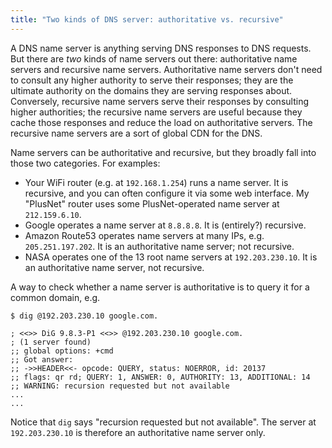 ```yaml
---
title: "Two kinds of DNS server: authoritative vs. recursive"
---
```


A DNS name server is anything serving DNS responses to DNS requests.
But there are _two_ kinds of name servers out there:
authoritative name servers and recursive name servers.
Authoritative name servers don't need to consult any higher authority to serve their responses;
they are the ultimate authority on the domains they are serving responses about.
Conversely, recursive name servers serve their responses by consulting higher authorities;
the recursive name servers are useful because
they cache those responses and reduce the load on authoritative servers.
The recursive name servers are a sort of global CDN for the DNS.

Name servers can be authoritative and recursive, but they broadly fall into those two categories.
For examples:

* Your WiFi router (e.g. at `192.168.1.254`) runs a name server.
  It is recursive, and you can often configure it via some web interface.
  My "PlusNet" router uses some PlusNet-operated name server at `212.159.6.10`.
* Google operates a name server at `8.8.8.8`.
  It is (entirely?) recursive.
* Amazon Route53 operates name servers at many IPs, e.g. `205.251.197.202`.
  It is an authoritative name server; not recursive.
* NASA operates one of the 13 root name servers at `192.203.230.10`.
  It is an authoritative name server, not recursive.

A way to check whether a name server is authoritative is to query it for a common domain, e.g.

```
$ dig @192.203.230.10 google.com.

; <<>> DiG 9.8.3-P1 <<>> @192.203.230.10 google.com.
; (1 server found)
;; global options: +cmd
;; Got answer:
;; ->>HEADER<<- opcode: QUERY, status: NOERROR, id: 20137
;; flags: qr rd; QUERY: 1, ANSWER: 0, AUTHORITY: 13, ADDITIONAL: 14
;; WARNING: recursion requested but not available
...
...
```

Notice that `dig` says "recursion requested but not available".
The server at `192.203.230.10` is therefore an authoritative name server only.
